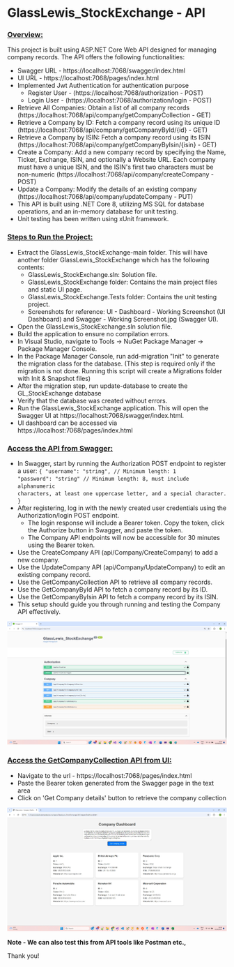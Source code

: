 <h1>GlassLewis_StockExchange - API</h1>

<u><h3>Overview:</u></h3>

This project is built using ASP.NET Core Web API designed for managing company records. The API offers the following functionalities:

- Swagger URL - https://localhost:7068/swagger/index.html
- UI URL - https://localhost:7068/pages/index.html
- Implemented Jwt Authentication for authentication purpose
	- Register User - (https://localhost:7068/authorization - POST)
 	- Login User - (https://localhost:7068/authorization/login - POST)
- Retrieve All Companies: Obtain a list of all company records (https://localhost:7068/api/company/getCompanyCollection - GET)
- Retrieve a Company by ID: Fetch a company record using its unique ID (https://localhost:7068/api/company/getCompanyById/{id} - GET)
- Retrieve a Company by ISIN: Fetch a company record using its ISIN (https://localhost:7068/api/company/getCompanyByIsin/{isin} - GET)
- Create a Company: Add a new company record by specifying the Name, Ticker, Exchange, ISIN, and optionally a Website URL. Each company must have a unique ISIN, and the ISIN's first two characters must be non-numeric 
  (https://localhost:7068/api/company/createCompany - POST)
- Update a Company: Modify the details of an existing company (https://localhost:7068/api/company/updateCompany - PUT)
- This API is built using .NET Core 8, utilizing MS SQL for database operations, and an in-memory database for unit testing.
- Unit testing has been written using xUnit framework.

<u><h3>Steps to Run the Project:</u></h3>
- Extract the GlassLewis_StockExchange-main folder. This will have another folder GlassLewis_StockExchange which has the following contents:
 	- GlassLewis_StockExchange.sln: Solution file.
	- GlassLewis_StockExchange folder: Contains the main project files and static UI page.
	- GlassLewis_StockExchange.Tests folder: Contains the unit testing project.
	- Screenshots for reference: UI - Dashboard - Working Screenshot (UI Dashboard) and Swagger - Working Screenshot.jpg (Swagger UI).
- Open the GlassLewis_StockExchange.sln solution file.
- Build the application to ensure no compilation errors.
- In Visual Studio, navigate to Tools -> NuGet Package Manager -> Package Manager Console.
- In the Package Manager Console, run add-migration "Init" to generate the migration class for the database. (This step is required only if the migration is not done. Running this script will create a Migrations folder with Init & Snapshot files)
- After the migration step, run update-database to create the GL_StockExchange database 
- Verify that the database was created without errors.
- Run the GlassLewis_StockExchange application. This will open the Swagger UI at https://localhost:7068/swagger/index.html.
- UI dashboard can be accessed via https://localhost:7068/pages/index.html

<u><h3>Access the API from Swagger:</h3></u>
- In Swagger, start by running the Authorization POST endpoint to register a user:
	<code>{
	  "username": "string", // Minimum length: 1
	  "password": "string"  // Minimum length: 8, must include alphanumeric characters, at least one uppercase letter, and a special character.
	}
   </code>
- After registering, log in with the newly created user credentials using the Authorization/login POST endpoint.
  - The login response will include a Bearer token. Copy the token, click the Authorize button in Swagger, and paste the token.
  - The Company API endpoints will now be accessible for 30 minutes using the Bearer token.
- Use the CreateCompany API (api/Company/CreateCompany) to add a new company.
- Use the UpdateCompany API (api/Company/UpdateCompany) to edit an existing company record.
- Use the GetCompanyCollection API to retrieve all company records.
- Use the GetCompanyById API to fetch a company record by its ID.
- Use the GetCompanyByIsin API to fetch a company record by its ISIN.
- This setup should guide you through running and testing the Company API effectively.

![Swagger Image](https://github.com/prakashalamanda/GlassLewis_StockExchange/blob/main/GlassLewis_StockExchange/Swagger%20-%20Working%20Screenshot.jpg)

<u><h3>Access the GetCompanyCollection API from UI:</h3></u>
- Navigate to the url - https://localhost:7068/pages/index.html
- Paste the Bearer token generated from the Swagger page in the text area
- Click on 'Get Company details' button to retrieve the company collection

![UI_Image](https://github.com/prakashalamanda/GlassLewis_StockExchange/blob/main/GlassLewis_StockExchange/UI%20-%20Dashboard%20-%20Working%20Screenshot.jpg)

<b>Note - We can also test this from API tools like Postman etc.,</b> 

Thank you!

